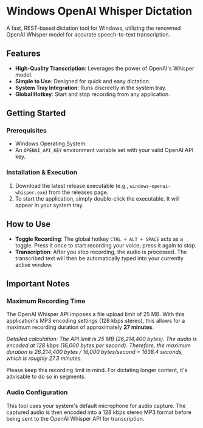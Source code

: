 # Windows OpenAI Whisper Dictation

A fast, REST-based dictation tool for Windows, utilizing the renowned OpenAI Whisper model for accurate speech-to-text transcription.

## Features

-   **High-Quality Transcription**: Leverages the power of OpenAI's Whisper model.
-   **Simple to Use**: Designed for quick and easy dictation.
-   **System Tray Integration**: Runs discreetly in the system tray.
-   **Global Hotkey**: Start and stop recording from any application.

## Getting Started

### Prerequisites

-   Windows Operating System.
-   An `OPENAI_API_KEY` environment variable set with your valid OpenAI API key.

### Installation & Execution

1.  Download the latest release executable (e.g., `windows-openai-whisper.exe`) from the releases page.
2.  To start the application, simply double-click the executable. It will appear in your system tray.

## How to Use

-   **Toggle Recording**: The global hotkey `CTRL + ALT + SPACE` acts as a toggle. Press it once to start recording your voice; press it again to stop.
-   **Transcription**: After you stop recording, the audio is processed. The transcribed text will then be automatically typed into your currently active window.

## Important Notes

### Maximum Recording Time

The OpenAI Whisper API imposes a file upload limit of 25 MB. With this application's MP3 encoding settings (128 kbps stereo), this allows for a maximum recording duration of approximately **27 minutes**.

*Detailed calculation: The API limit is 25 MB (26,214,400 bytes). The audio is encoded at 128 kbps (16,000 bytes per second). Therefore, the maximum duration is 26,214,400 bytes / 16,000 bytes/second = 1638.4 seconds, which is roughly 27.3 minutes.*

Please keep this recording limit in mind. For dictating longer content, it's advisable to do so in segments.

### Audio Configuration

This tool uses your system's default microphone for audio capture. The captured audio is then encoded into a 128 kbps stereo MP3 format before being sent to the OpenAI Whisper API for transcription.
